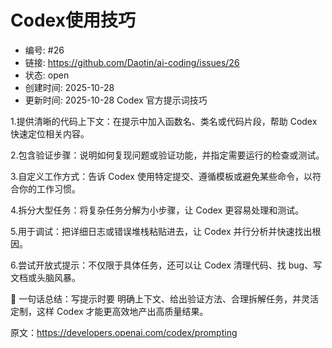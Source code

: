 # Codex使用技巧

- 编号: #26
- 链接: https://github.com/Daotin/ai-coding/issues/26
- 状态: open
- 创建时间: 2025-10-28
- 更新时间: 2025-10-28
Codex 官方提示词技巧 

1.提供清晰的代码上下文：在提示中加入函数名、类名或代码片段，帮助 Codex 快速定位相关内容。

2.包含验证步骤：说明如何复现问题或验证功能，并指定需要运行的检查或测试。

3.自定义工作方式：告诉 Codex 使用特定提交、遵循模板或避免某些命令，以符合你的工作习惯。

4.拆分大型任务：将复杂任务分解为小步骤，让 Codex 更容易处理和测试。

5.用于调试：把详细日志或错误堆栈粘贴进去，让 Codex 并行分析并快速找出根因。

6.尝试开放式提示：不仅限于具体任务，还可以让 Codex 清理代码、找 bug、写文档或头脑风暴。

📌 一句话总结：写提示时要 明确上下文、给出验证方法、合理拆解任务，并灵活定制，这样 Codex 才能更高效地产出高质量结果。

原文：https://developers.openai.com/codex/prompting
